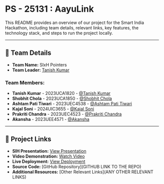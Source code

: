 # PS - 25131 : AayuLink 

This README provides an overview of our project for the Smart India Hackathon, including team details, relevant links, key features, the technology stack, and steps to run the project locally.

---

## 👥 Team Details

- **Team Name:** SIxH Pointers
- **Team Leader:** [Tanish Kumar](https://github.com/TANiSH-17)

### Team Members:
- **Tanish Kumar** - 2023UCA1820 - [@Tanish Kumar](https://github.com/TANiSH-17)
- **Shobhit Chola** - 2023UCA1850 - [@Shobhit Chola](https://github.com/ShobhitChola)
- **Ashtam Pati Tiwari** - 2023UEC4538 - [@Ashtam Pati Tiwari](https://github.com/Ashtam01)
- **Kajal Soni** - 2024UIC3655 - [@Kajal Soni](https://github.com/soniikajal)
- **Prakriti Chandra** - 2023UEC4523 - [@Prakriti Chandra](https://github.com/prakritichandra484)
- **Akansha** - 2023UEE4571 - [@Akansha](https://github.com/sheelakansha)

---

## 🔗 Project Links

- **SIH Presentation:** [View Presentation](https://github.com/TANiSH-17/SIH-2025/blob/main/files/Internal_PPT_SIxH_Pointers.pdf)
- **Video Demonstration:** [Watch Video](https://www.youtube.com/watch?si=J_uVx2xFB4-FO1P3&v=SNPGQtNuHjo&feature=youtu.be)
- **Live Deployment:** [View Deployment](https://sih-2025-aayulink.vercel.app/)
- **Source Code:** [GitHub Repository](GITHUB LINK TO THE REPO)
- **Additional Resources:** [Other Relevant Links](ANY OTHER RELEVANT LINKS)


